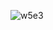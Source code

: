 
![w5e3](https://github.com/zakwanzamri17/Embedded-System-Design/assets/129892253/93b5d63e-12af-4907-a34d-b413703f45c5)
